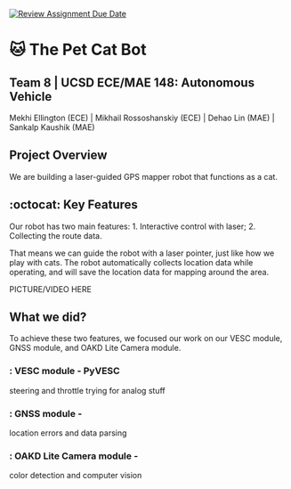 [![Review Assignment Due Date](https://classroom.github.com/assets/deadline-readme-button-24ddc0f5d75046c5622901739e7c5dd533143b0c8e959d652212380cedb1ea36.svg)](https://classroom.github.com/a/M2_fO6fJ)
# :cat: The Pet Cat Bot
## Team 8 | UCSD ECE/MAE 148: Autonomous Vehicle
Mekhi Ellington (ECE) | Mikhail Rossoshanskiy (ECE) | Dehao Lin (MAE) | Sankalp Kaushik (MAE)

## Project Overview
We are building a laser-guided GPS mapper robot that functions as a cat.

## :octocat: Key Features
Our robot has two main features:
    1. Interactive control with laser;
    2. Collecting the route data.

That means we can guide the robot with a laser pointer, just like how we play with cats. The robot automatically collects location data while operating, and will save the location data for mapping around the area. 

PICTURE/VIDEO HERE 

## What we did?
To achieve these two features, we focused our work on our VESC module, GNSS module, and OAKD Lite Camera module.

### : VESC module - PyVESC
steering and throttle trying for analog stuff

### : GNSS module - 
location errors and data parsing 

### : OAKD Lite Camera module - 
color detection and computer vision



